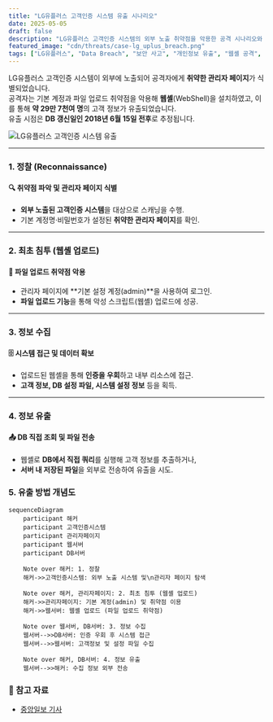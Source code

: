 ```yaml
---
title: "LG유플러스 고객인증 시스템 유출 시나리오"
date: 2025-05-05
draft: false
description: "LG유플러스 고객인증 시스템의 외부 노출 취약점을 악용한 공격 시나리오와 정보 유출 과정을 살펴봅니다."
featured_image: "cdn/threats/case-lg_uplus_breach.png"
tags: ["LG유플러스", "Data Breach", "보안 사고", "개인정보 유출", "웹셸 공격", "침투 테스트"]
---
```


LG유플러스 고객인증 시스템이 외부에 노출되어 공격자에게 **취약한 관리자 페이지**가 식별되었습니다.  
공격자는 기본 계정과 파일 업로드 취약점을 악용해 **웹셸**(WebShell)을 설치하였고, 이를 통해 **약 29만 7천여 명**의 고객 정보가 유출되었습니다.  
유출 시점은 **DB 갱신일인 2018년 6월 15일 전후**로 추정됩니다.

![LG유플러스 고객인증 시스템 유출](https://blog.plura.io/cdn/threats/case-lg_uplus_breach.png)

<!--more-->
---

### 1. **정찰 (Reconnaissance)**
#### 🔍 **취약점 파악 및 관리자 페이지 식별**
- **외부 노출된 고객인증 시스템**을 대상으로 스캐닝을 수행.
- 기본 계정명·비밀번호가 설정된 **취약한 관리자 페이지**를 확인.

---

### 2. **최초 침투 (웹셸 업로드)**
#### 🚨 **파일 업로드 취약점 악용**
- 관리자 페이지에 **기본 설정 계정(admin)**을 사용하여 로그인.
- **파일 업로드 기능**을 통해 악성 스크립트(웹셸) 업로드에 성공.

---

### 3. **정보 수집**
#### 🗄️ **시스템 접근 및 데이터 확보**
- 업로드된 웹셸을 통해 **인증을 우회**하고 내부 리소스에 접근.
- **고객 정보, DB 설정 파일, 시스템 설정 정보** 등을 획득.

---

### 4. **정보 유출**
#### 📤 **DB 직접 조회 및 파일 전송**
- 웹셸로 **DB에서 직접 쿼리**를 실행해 고객 정보를 추출하거나,  
- **서버 내 저장된 파일**을 외부로 전송하여 유출을 시도.

### 5. **유출 방법 개념도**

```mermaid
sequenceDiagram
    participant 해커
    participant 고객인증시스템
    participant 관리자페이지
    participant 웹서버
    participant DB서버

    Note over 해커: 1. 정찰
    해커->>고객인증시스템: 외부 노출 시스템 및\n관리자 페이지 탐색

    Note over 해커, 관리자페이지: 2. 최초 침투 (웹셸 업로드)
    해커->>관리자페이지: 기본 계정(admin) 및 취약점 이용
    해커->>웹서버: 웹셸 업로드 (파일 업로드 취약점)

    Note over 웹서버, DB서버: 3. 정보 수집
    웹서버-->>DB서버: 인증 우회 후 시스템 접근
    웹서버-->>웹서버: 고객정보 및 설정 파일 수집

    Note over 해커, DB서버: 4. 정보 유출
    웹서버-->>해커: 수집 정보 외부 전송
```

### 📑 참고 자료
* [중앙일보 기사](https://www.joongang.co.kr/article/25158501)  

